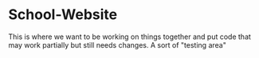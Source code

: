 # School-Website
This is where we want to be working on things together and put code that may work partially but still needs changes. A sort of "testing area"

